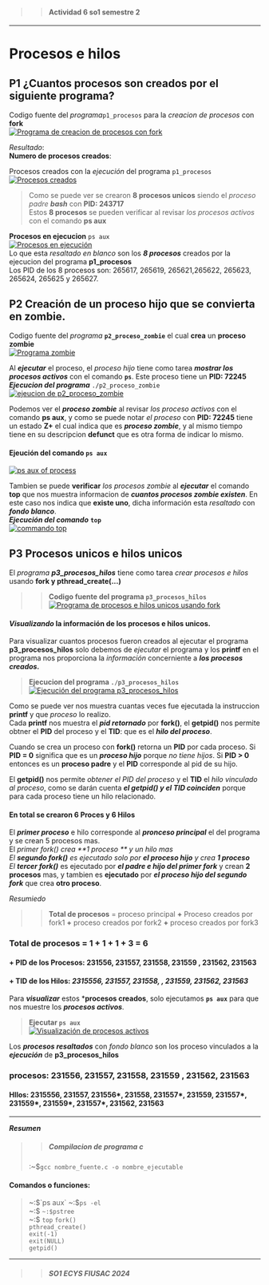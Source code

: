 >> #### Actividad 6 so1 semestre 2
-----
# Procesos e hilos

## P1 ¿Cuantos procesos son creados por el siguiente programa?
Codigo fuente del _programa_`p1_procesos` para la *creacion de procesos* con __fork__  
[![Programa de creacion de procesos con fork](https://i.postimg.cc/rmTqY3gL/Screenshot-from-2024-09-13-14-26-26.png)](https://postimg.cc/VS7yJ737)  



_Resultado_:  
**Numero de procesos creados**:  

Procesos creados con la _ejecución_ del programa `p1_procesos`  
[![Procesos creados](https://i.postimg.cc/nzGW2c3q/Screenshot-from-2024-09-13-14-33-24.png)](https://postimg.cc/gXr4kdF0)

> Como se puede ver se crearon __8 procesos unicos__ siendo el _proceso padre_ ___bash___ con **PID: 243717**  
Estos __8 procesos__ se pueden verificar al revisar _los procesos activos_ con el comando __ps aux__  

**Procesos en ejecucion** `ps aux`  
[![Procesos en ejecución](https://i.postimg.cc/6qWtBP7x/Screenshot-from-2024-09-13-14-30-15.png)](https://postimg.cc/47Sr5BbW)   
Lo que esta _resaltado en blanco_ son los ___8 procesos___ creados por la ejecucion del programa __p1_procesos__  
Los PID de los 8 procesos son: 265617, 265619, 265621,265622, 265623, 265624, 265625 y 265627.   


## P2 Creación de un proceso hijo que se convierta en zombie.  

Codigo fuente del _programa_ **`p2_proceso_zombie`** el cual __crea__ un __proceso zombie__     
[![Programa zombie](https://i.postimg.cc/MHGJFRkx/Screenshot-from-2024-09-12-23-44-44.png)](https://postimg.cc/R62Y3WVb)


Al ___ejecutar___ el proceso, el _proceso hijo_ tiene como tarea ___mostrar los procesos activos___ con el comando **`ps`**. Este proceso tiene un **PID: 72245**   
***Ejecucion del programa*** `./p2_proceso_zombie`     
[![ejeucion de p2_proceso_zombie](https://i.postimg.cc/jSzbFRW8/Screenshot-from-2024-09-12-23-29-27.png)](https://postimg.cc/9DFK45YT)


Podemos ver el ___proceso zombie___ al revisar _los proceso activos_ con el comando __ps aux__, y como se puede notar _el proceso_ con **PID: 72245** tiene un estado **Z+** el cual indica que es ___proceso zombie___, y al mismo tiempo tiene en su descripcion __defunct__ que es otra forma de indicar lo mismo.  
#### Ejeución del comando **`ps aux`**
[![ps aux of process](https://i.postimg.cc/5t7wddTz/Screenshot-from-2024-09-12-23-28-44.png)](https://postimg.cc/NyXymVgG)


Tambien se puede **verificar** _los procesos zombie_ al ***ejecutar*** el comando __top__   que nos muestra informacion de ___cuantos procesos zombie existen___. En este caso nos indica que **existe uno**, dicha información esta _resaltado_ con ___fondo blanco___.  
___Ejecución del comando___ **`top`**  
[![commando top](https://i.postimg.cc/L5XPxyNT/Screenshot-from-2024-09-12-23-43-25.png)](https://postimg.cc/ftGkLv4t)


## P3 Procesos unicos e hilos unicos

El _programa_ ___p3_procesos_hilos___ tiene como tarea _crear procesos e hilos_ usando **fork y pthread_create(...)**    

>> __Codigo fuente del programa `p3_procesos_hilos`__  
[![Programa de procesos e hilos unicos usando fork](https://i.postimg.cc/MHMFY7X4/Screenshot-from-2024-09-13-13-18-33.png)](https://postimg.cc/n9x2FQ4Y)


#### _Visualizando_ la información de los procesos e hilos unicos.   
Para visualizar cuantos procesos fueron creados al ejecutar el programa **p3_procesos_hilos** solo debemos de _ejecutar_ el programa y los __printf__ en el programa nos proporciona la _información_ concerniente a ___los procesos creados.___  


> **Ejecucion del programa  `./p3_procesos_hilos`**    
[![Ejecución del programa p3_procesos_hilos](https://i.postimg.cc/zG7Q3LKs/Screenshot-from-2024-09-13-15-31-13.png)](https://postimg.cc/k2Vspgjs)  

Como se puede ver nos muestra cuantas veces fue ejecutada la instruccion __printf__ y que _proceso_ lo realizo.  
Cada __printf__ nos muestra el ___pid retornado___ por __fork()__, el __getpid()__ nos permite obtner  el __PID__ del proceso y el  __TID__: que es el ___hilo del proceso___.  

Cuando se crea un proceso con __fork()__ retorna un __PID__ por cada proceso. Si **PID = 0**  significa que es un ___proceso hijo___ porque _no tiene hijos_. Si  **PID > 0** entonces es un __proceso padre__  y el  __PID__ corresponde al pid de su  hijo.  

El __getpid()__ nos permite _obtener el PID del proceso_  y el __TID__ el _hilo vinculado al  proceso_, como se darán cuenta  ___el getpid() y el TID coinciden___ porque para cada proceso tiene un hilo relacionado.   

#### En total se crearon  __6 Proces__ y  __6 Hilos__ 
El ___primer proceso___ e hilo corresponde al ___pronceso principal___ el del programa y se crean 5 procesos mas.  
El __primer  fork()_ crea **1 proceso ** y  un hilo mas   
El ___segundo fork()___ es ejecutado solo por ___el proceso hijo___  y crea **1 proceso**       
El __tercer fork()___ es ejecutado por ___el padre e hijo del primer fork___ y crean **2 procesos** mas, y tambien es __ejecutado__ por ___el proceso hijo del segundo fork___ que crea **otro proceso**.   

_Resumiedo_   
>> __Total de procesos__ = proceso principal **+** Proceso creados por fork1 **+** proceso creados por fork2 **+** proceso creados por fork3  

###  Total de procesos = 1 + 1 + 1 + 3 = **6** 

#### + PID de los Procesos: **231556,  231557, 231558, 231559 , 231562, 231563** 
#### + TID de los Hilos: ___2315556, 231557,  231558, , 231559,  231562, 231563___  



Para ___visualizar___ estos ***procesos creados**, solo ejecutamos **`ps aux`** para que nos muestre los ___procesos activos___.  

> **Ejecutar `ps aux`**  
  [![Visualización de procesos activos](https://i.postimg.cc/rydCrdXB/Screenshot-from-2024-09-13-15-32-53.png)](https://postimg.cc/NLcHhj0D)   

Los ___procesos resaltados___ con *fondo blanco* son los proceso vinculados a la ___ejecución___ de  **p3_procesos_hilos**  


### procesos: 231556,  231557, 231558, 231559 , 231562, 231563 
#### HIlos: 2315556, 231557, 231556*, 231558, 231557*, 231559, 231557*, 231559*, 231559*, 231557*, 231562, 231563

-----

___Resumen___  

>> ##### Compilacion de programa c 
> :~$`gcc nombre_fuente.c -o nombre_ejecutable`


#### Comandos o funciones:
> ~:$`ps aux`  
 ~:$`ps -el`  
 ~:$ `~:$pstree`  
 ~:$ `top` 
 `fork()`  
 `pthread_create()`  
 `exit(-1)`   
 `exit(NULL)`  
 `getpid()`  


___  

>> ##### _SO1 ECYS FIUSAC 2024_  

